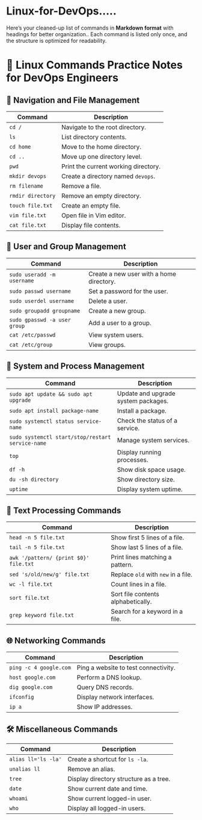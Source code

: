# Linux-for-DevOps.....

Here’s your cleaned-up list of commands in **Markdown format** with headings for better organization.. Each command is listed only once, and the structure is optimized for readability.

# 📌 Linux Commands Practice Notes for DevOps Engineers

## 📂 Navigation and File Management
| Command | Description |
|---------|-------------|
| `cd /` | Navigate to the root directory. |
| `ls` | List directory contents. |
| `cd home` | Move to the home directory. |
| `cd ..` | Move up one directory level. |
| `pwd` | Print the current working directory. |
| `mkdir devops` | Create a directory named `devops`. |
| `rm filename` | Remove a file. |
| `rmdir directory` | Remove an empty directory. |
| `touch file.txt` | Create an empty file. |
| `vim file.txt` | Open file in Vim editor. |
| `cat file.txt` | Display file contents. |

## 👥 User and Group Management
| Command | Description |
|---------|-------------|
| `sudo useradd -m username` | Create a new user with a home directory. |
| `sudo passwd username` | Set a password for the user. |
| `sudo userdel username` | Delete a user. |
| `sudo groupadd groupname` | Create a new group. |
| `sudo gpasswd -a user group` | Add a user to a group. |
| `cat /etc/passwd` | View system users. |
| `cat /etc/group` | View groups. |

## 🔄 System and Process Management
| Command | Description |
|---------|-------------|
| `sudo apt update && sudo apt upgrade` | Update and upgrade system packages. |
| `sudo apt install package-name` | Install a package. |
| `sudo systemctl status service-name` | Check the status of a service. |
| `sudo systemctl start/stop/restart service-name` | Manage system services. |
| `top` | Display running processes. |
| `df -h` | Show disk space usage. |
| `du -sh directory` | Show directory size. |
| `uptime` | Display system uptime. |

## 📝 Text Processing Commands
| Command | Description |
|---------|-------------|
| `head -n 5 file.txt` | Show first 5 lines of a file. |
| `tail -n 5 file.txt` | Show last 5 lines of a file. |
| `awk '/pattern/ {print $0}' file.txt` | Print lines matching a pattern. |
| `sed 's/old/new/g' file.txt` | Replace `old` with `new` in a file. |
| `wc -l file.txt` | Count lines in a file. |
| `sort file.txt` | Sort file contents alphabetically. |
| `grep keyword file.txt` | Search for a keyword in a file. |

## 🌐 Networking Commands
| Command | Description |
|---------|-------------|
| `ping -c 4 google.com` | Ping a website to test connectivity. |
| `host google.com` | Perform a DNS lookup. |
| `dig google.com` | Query DNS records. |
| `ifconfig` | Display network interfaces. |
| `ip a` | Show IP addresses. |

## 🛠 Miscellaneous Commands
| Command | Description |
|---------|-------------|
| `alias ll='ls -la'` | Create a shortcut for `ls -la`. |
| `unalias ll` | Remove an alias. |
| `tree` | Display directory structure as a tree. |
| `date` | Show current date and time. |
| `whoami` | Show current logged-in user. |
| `who` | Display all logged-in users. |



